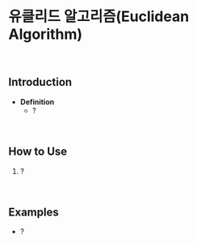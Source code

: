 # 유클리드 알고리즘(Euclidean Algorithm)

<br>

## Introduction
- **Definition**
  - ?
 
<br>

## How to Use
1. ?

<br>

## Examples
- ?
